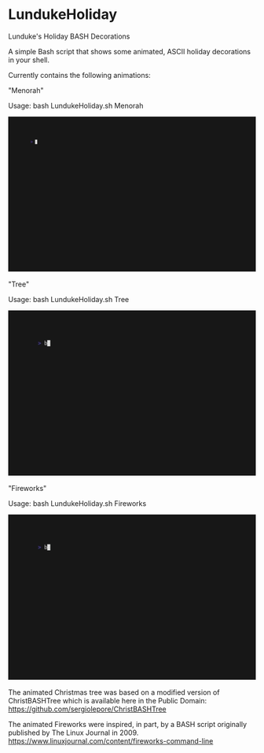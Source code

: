 # LundukeHoliday
Lunduke's Holiday BASH Decorations

A simple Bash script that shows some animated, ASCII holiday decorations in your shell.

Currently contains the following animations:

"Menorah"

Usage: bash LundukeHoliday.sh Menorah

![](https://raw.githubusercontent.com/BryanLunduke/LundukeHoliday/main/menorah.gif)

"Tree"

Usage: bash LundukeHoliday.sh Tree

![](https://raw.githubusercontent.com/BryanLunduke/LundukeHoliday/main/tree.gif)

"Fireworks"

Usage: bash LundukeHoliday.sh Fireworks

![](https://raw.githubusercontent.com/BryanLunduke/LundukeHoliday/main/fireworks.gif)

The animated Christmas tree was based on a modified version of ChristBASHTree which is available here in the Public Domain:
https://github.com/sergiolepore/ChristBASHTree

The animated Fireworks were inspired, in part, by a BASH script originally published by The Linux Journal in 2009.
https://www.linuxjournal.com/content/fireworks-command-line
